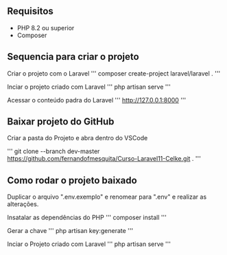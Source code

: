 ## Requisitos

* PHP 8.2 ou superior
* Composer


## Sequencia para criar o projeto

Criar o projeto com o Laravel
'''
composer create-project laravel/laravel .
'''

Inciar o projeto criado com Laravel
'''
php artisan serve
'''

Acessar o conteúdo padra do Laravel
'''
http://127.0.0.1:8000
'''


## Baixar projeto do GitHub
Criar a pasta do Projeto e abra dentro do VSCode

'''
git clone --branch dev-master https://github.com/fernandofmesquita/Curso-Laravel11-Celke.git .
'''


## Como rodar o projeto baixado

Duplicar o arquivo ".env.exemplo" e renomear para ".env" e realizar as alterações. <br>

Insatalar as dependências do PHP
'''
composer install
'''

Gerar a chave
'''
php artisan key:generate
'''

Inciar o Projeto criado com Laravel
'''
php artisan serve
'''




